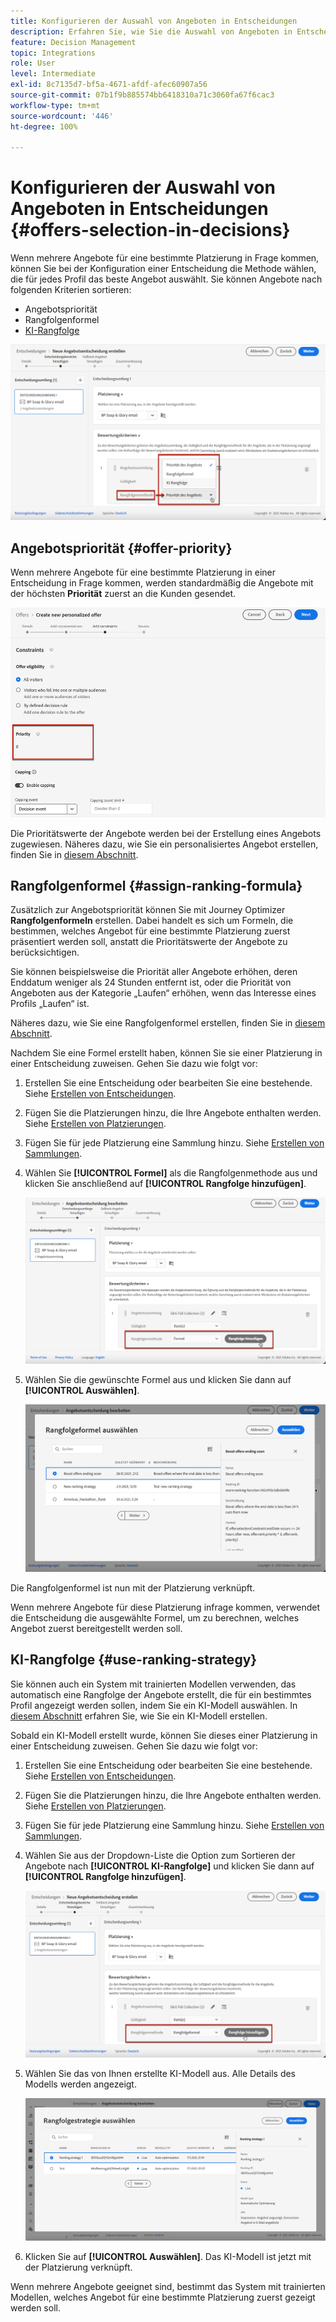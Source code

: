 ```yaml
---
title: Konfigurieren der Auswahl von Angeboten in Entscheidungen
description: Erfahren Sie, wie Sie die Auswahl von Angeboten in Entscheidungen verwalten
feature: Decision Management
topic: Integrations
role: User
level: Intermediate
exl-id: 8c7135d7-bf5a-4671-afdf-afec60907a56
source-git-commit: 07b1f9b885574bb6418310a71c3060fa67f6cac3
workflow-type: tm+mt
source-wordcount: '446'
ht-degree: 100%

---
```


# Konfigurieren der Auswahl von Angeboten in Entscheidungen {#offers-selection-in-decisions}

Wenn mehrere Angebote für eine bestimmte Platzierung in Frage kommen, können Sie bei der Konfiguration einer Entscheidung die Methode wählen, die für jedes Profil das beste Angebot auswählt. Sie können Angebote nach folgenden Kriterien sortieren:
* Angebotspriorität
* Rangfolgenformel
* [KI-Rangfolge](#use-ranking-strategy)

![](../assets/offer-rank-by.png)

## Angebotspriorität {#offer-priority}

Wenn mehrere Angebote für eine bestimmte Platzierung in einer Entscheidung in Frage kommen, werden standardmäßig die Angebote mit der höchsten **Priorität** zuerst an die Kunden gesendet.

![](../assets/offer-priority.png)

Die Prioritätswerte der Angebote werden bei der Erstellung eines Angebots zugewiesen. Näheres dazu, wie Sie ein personalisiertes Angebot erstellen, finden Sie in [diesem Abschnitt](../offer-library/creating-personalized-offers.md).

## Rangfolgenformel {#assign-ranking-formula}

Zusätzlich zur Angebotspriorität können Sie mit Journey Optimizer **Rangfolgenformeln** erstellen. Dabei handelt es sich um Formeln, die bestimmen, welches Angebot für eine bestimmte Platzierung zuerst präsentiert werden soll, anstatt die Prioritätswerte der Angebote zu berücksichtigen.

Sie können beispielsweise die Priorität aller Angebote erhöhen, deren Enddatum weniger als 24 Stunden entfernt ist, oder die Priorität von Angeboten aus der Kategorie „Laufen“ erhöhen, wenn das Interesse eines Profils „Laufen“ ist.

Näheres dazu, wie Sie eine Rangfolgenformel erstellen, finden Sie in [diesem Abschnitt](../ranking/create-ranking-formulas.md).

Nachdem Sie eine Formel erstellt haben, können Sie sie einer Platzierung in einer Entscheidung zuweisen. Gehen Sie dazu wie folgt vor:

1. Erstellen Sie eine Entscheidung oder bearbeiten Sie eine bestehende. Siehe [Erstellen von Entscheidungen](../offer-activities/create-offer-activities.md).

1. Fügen Sie die Platzierungen hinzu, die Ihre Angebote enthalten werden. Siehe [Erstellen von Platzierungen](../offer-library/creating-placements.md).

1. Fügen Sie für jede Platzierung eine Sammlung hinzu. Siehe [Erstellen von Sammlungen](../offer-library/creating-collections.md).

1. Wählen Sie **[!UICONTROL Formel]** als die Rangfolgenmethode aus und klicken Sie anschließend auf **[!UICONTROL Rangfolge hinzufügen]**.

   ![](../assets/offer-activity-ranking.png)

1. Wählen Sie die gewünschte Formel aus und klicken Sie dann auf **[!UICONTROL Auswählen]**.

   ![](../assets/ranking-selection.png)

Die Rangfolgenformel ist nun mit der Platzierung verknüpft.

Wenn mehrere Angebote für diese Platzierung infrage kommen, verwendet die Entscheidung die ausgewählte Formel, um zu berechnen, welches Angebot zuerst bereitgestellt werden soll.

## KI-Rangfolge {#use-ranking-strategy}

<!--If you are an [Adobe Experience Platform](https://experienceleague.adobe.com/docs/experience-platform/landing/home.html){target="_blank"} user leveraging the **Offer Decisioning** application service,-->

Sie können auch ein System mit trainierten Modellen verwenden, das automatisch eine Rangfolge der Angebote erstellt, die für ein bestimmtes Profil angezeigt werden sollen, indem Sie ein KI-Modell auswählen. In [diesem Abschnitt](../ranking/create-ranking-strategies.md) erfahren Sie, wie Sie ein KI-Modell erstellen.

Sobald ein KI-Modell erstellt wurde, können Sie dieses einer Platzierung in einer Entscheidung zuweisen. Gehen Sie dazu wie folgt vor:

1. Erstellen Sie eine Entscheidung oder bearbeiten Sie eine bestehende. Siehe [Erstellen von Entscheidungen](../offer-activities/create-offer-activities.md).

1. Fügen Sie die Platzierungen hinzu, die Ihre Angebote enthalten werden. Siehe [Erstellen von Platzierungen](../offer-library/creating-placements.md).

1. Fügen Sie für jede Platzierung eine Sammlung hinzu. Siehe [Erstellen von Sammlungen](../offer-library/creating-collections.md).

1. Wählen Sie aus der Dropdown-Liste die Option zum Sortieren der Angebote nach **[!UICONTROL KI-Rangfolge]** und klicken Sie dann auf **[!UICONTROL Rangfolge hinzufügen]**.


   ![](../assets/ranking-selection-ai-ranking.png)

1. Wählen Sie das von Ihnen erstellte KI-Modell aus. Alle Details des Modells werden angezeigt.

   ![](../assets/ranking-selection-ai-ranking-selected.png)

1. Klicken Sie auf **[!UICONTROL Auswählen]**. Das KI-Modell ist jetzt mit der Platzierung verknüpft.

Wenn mehrere Angebote geeignet sind, bestimmt das System mit trainierten Modellen, welches Angebot für eine bestimmte Platzierung zuerst gezeigt werden soll.

